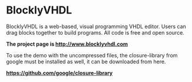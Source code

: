 # BlocklyVHDL

BlocklyVHDL is a web-based, visual programming VHDL editor.  Users can drag
blocks together to build programs.  All code is free and open source.

**The project page is http://www.blocklyvhdl.com**

To use the demo with the uncompressed files, the closure-library from google 
must be installed as well, it can be downloaded from here.

**https://github.com/google/closure-library**

